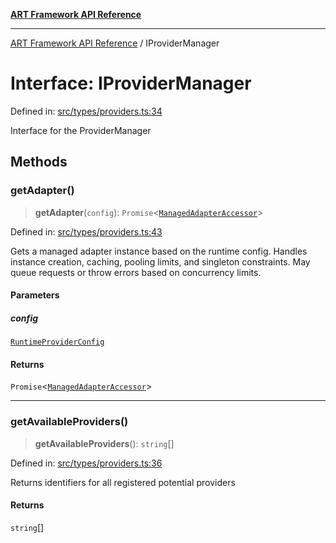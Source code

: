 [**ART Framework API Reference**](../README.md)

***

[ART Framework API Reference](../README.md) / IProviderManager

# Interface: IProviderManager

Defined in: [src/types/providers.ts:34](https://github.com/hashangit/ART/blob/13d06b82b833201787abcae252aaec8212ec73f7/src/types/providers.ts#L34)

Interface for the ProviderManager

## Methods

### getAdapter()

> **getAdapter**(`config`): `Promise`\<[`ManagedAdapterAccessor`](ManagedAdapterAccessor.md)\>

Defined in: [src/types/providers.ts:43](https://github.com/hashangit/ART/blob/13d06b82b833201787abcae252aaec8212ec73f7/src/types/providers.ts#L43)

Gets a managed adapter instance based on the runtime config.
Handles instance creation, caching, pooling limits, and singleton constraints.
May queue requests or throw errors based on concurrency limits.

#### Parameters

##### config

[`RuntimeProviderConfig`](RuntimeProviderConfig.md)

#### Returns

`Promise`\<[`ManagedAdapterAccessor`](ManagedAdapterAccessor.md)\>

***

### getAvailableProviders()

> **getAvailableProviders**(): `string`[]

Defined in: [src/types/providers.ts:36](https://github.com/hashangit/ART/blob/13d06b82b833201787abcae252aaec8212ec73f7/src/types/providers.ts#L36)

Returns identifiers for all registered potential providers

#### Returns

`string`[]
